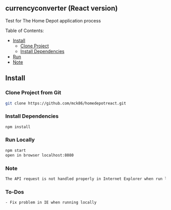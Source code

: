 ## currencyconverter (React version) ##
Test for The Home Depot application process

Table of Contents:
* [Install](#install)
    * [Clone Project](#clone-project)
    * [Install Dependencies](#install-dependencies)
* [Run](#run)
* [Note](#note)


## <a name="install"></a> Install

### <a name="clone-project"></a> Clone Project from Git
```sh
git clone https://github.com/mck86/homedepotreact.git
```
### <a name="install-dependencies"></a> Install Dependencies
```sh
npm install
```

### <a name="run"></a> Run Locally
```sh
npm start
open in browser localhost:8080
```

### <a name="note"></a> Note
```sh
The API request is not handled properly in Internet Explorer when run locally. It does work in Chrome and Firefox however, and works in Internet Explorer when run on a server.
```


### <a name="to-dos"></a> To-Dos
```sh
- Fix problem in IE when running locally
```
